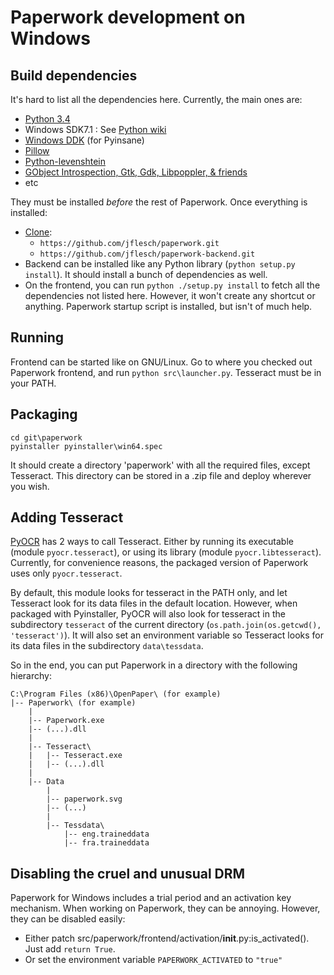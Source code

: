 # Paperwork development on Windows


## Build dependencies

It's hard to list all the dependencies here. Currently, the main ones are:

* [Python 3.4](https://www.python.org/downloads/windows/)
* Windows SDK7.1 : See [Python wiki](https://wiki.python.org/moin/WindowsCompilers#Microsoft_Visual_C.2B-.2B-_10.0_standalone:_Windows_SDK_7.1_.28x86.2C_x64.2C_ia64.29)
* [Windows DDK](https://www.microsoft.com/en-us/download/details.aspx?id=11800) (for Pyinsane)
* [Pillow](http://www.lfd.uci.edu/~gohlke/pythonlibs/#pillow)
* [Python-levenshtein](www.lfd.uci.edu/~gohlke/pythonlibs/#python-levenshtein)
* [GObject Introspection, Gtk, Gdk, Libpoppler, & friends](https://sourceforge.net/projects/pygobjectwin32/)
* etc

They must be installed *before* the rest of Paperwork. Once everything is installed:

* [Clone](https://git-for-windows.github.io/):
  * ```https://github.com/jflesch/paperwork.git```
  * ```https://github.com/jflesch/paperwork-backend.git```
* Backend can be installed like any Python library (```python setup.py install```). It should
  install a bunch of dependencies as well.
* On the frontend, you can run ```python ./setup.py install``` to fetch all the dependencies
  not listed here. However, it won't create any shortcut or anything. Paperwork startup script
  is installed, but isn't of much help.


## Running


Frontend can be started like on GNU/Linux. Go to where you checked out Paperwork frontend,
and run ```python src\launcher.py```. Tesseract must be in your PATH.


## Packaging

```
cd git\paperwork
pyinstaller pyinstaller\win64.spec
```

It should create a directory 'paperwork' with all the required files, except Tesseract.
This directory can be stored in a .zip file and deploy wherever you wish.


## Adding Tesseract

[PyOCR](https://github.com/jflesch/pyocr) has 2 ways to call Tesseract. Either
by running its executable (module ```pyocr.tesseract```), or using its library
(module ```pyocr.libtesseract```). Currently, for convenience reasons, the
packaged version of Paperwork uses only ```pyocr.tesseract```.

By default, this module looks for tesseract in the PATH only, and let Tesseract
look for its data files in the default location. However, when packaged with
Pyinstaller, PyOCR will also look for tesseract in the subdirectory ```tesseract```
of the current directory (```os.path.join(os.getcwd(), 'tesseract')```). It will
also set an environment variable so Tesseract looks for its data files in
the subdirectory ```data\tessdata```.

So in the end, you can put Paperwork in a directory with the following hierarchy:

```
C:\Program Files (x86)\OpenPaper\ (for example)
|-- Paperwork\ (for example)
    |
    |-- Paperwork.exe
    |-- (...).dll
    |
    |-- Tesseract\
    |   |-- Tesseract.exe
    |   |-- (...).dll
    |
    |-- Data
        |
        |-- paperwork.svg
        |-- (...)
        |
        |-- Tessdata\
            |-- eng.traineddata
            |-- fra.traineddata
```


## Disabling the cruel and unusual DRM

Paperwork for Windows includes a trial period and an activation key mechanism.
When working on Paperwork, they can be annoying. However, they can be disabled
easily:

* Either patch src/paperwork/frontend/activation/__init__.py:is_activated(). Just add
  ```return True```.
* Or set the environment variable ```PAPERWORK_ACTIVATED``` to ```"true"```

